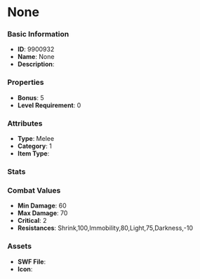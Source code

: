 # None



### Basic Information

- **ID**: 9900932
- **Name**: None
- **Description**: 

### Properties

- **Bonus**: 5
- **Level Requirement**: 0

### Attributes

- **Type**: Melee
- **Category**: 1
- **Item Type**: 

### Stats


### Combat Values

- **Min Damage**: 60
- **Max Damage**: 70
- **Critical**: 2
- **Resistances**: Shrink,100,Immobility,80,Light,75,Darkness,-10

### Assets

- **SWF File**: 
- **Icon**: 

